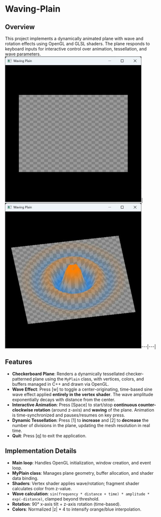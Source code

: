 # Waving-Plain

## Overview
This project implements a dynamically animated plane with wave and rotation effects using OpenGL and GLSL shaders. The plane responds to keyboard inputs for interactive control over animation, tessellation, and wave parameters.
![](https://github.com/yujin24300/Waving-Plain/blob/main/Waving-Plain1.jpg)|![](https://github.com/yujin24300/Waving-Plain/blob/main/Waving-Plain2.jpg)---|---|

## Features
- **Checkerboard Plane**: Renders a dynamically tessellated checker-patterned plane using the `MyPlain` class, with vertices, colors, and buffers managed in C++ and drawn via OpenGL.
- **Wave Effect**: Press [w] to toggle a center-originating, time-based sine wave effect applied **entirely in the vertex shader**. The wave amplitude exponentially decays with distance from the center.
- **Interactive Animation**: Press [Space] to start/stop **continuous counter-clockwise rotation** (around z-axis) and **waving** of the plane. Animation is time-synchronized and pauses/resumes on key press.
- **Dynamic Tessellation**: Press [1] to **increase** and [2] to **decrease** the number of divisions in the plane, updating the mesh resolution in real time.
- **Quit**: Press [q] to exit the application.

## Implementation Details
- **Main loop**: Handles OpenGL initialization, window creation, and event loop.
- **MyPlain class**: Manages plane geometry, buffer allocation, and shader data binding.
- **Shaders**: Vertex shader applies wave/rotation; fragment shader calculates color from z-value.
- **Wave calculation**: `sin(frequency * distance + time) * amplitude * exp(-distance)`, clamped beyond threshold.
- **Rotation**: 90° x-axis tilt + z-axis rotation (time-based).
- **Colors**: Normalized |z| * 4 to intensify orange/blue interpolation.
